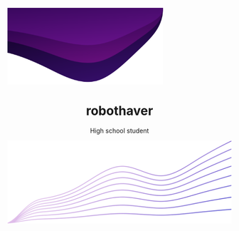 <p>
  <img src="Resource/Top_Wave.svg" width="350">
</p>

<h1 align=center><b>robothaver</b></h1>

<p align=center>High school student</p>


<p align="right">
  <img src="Resource/Bottom_Wave.svg">
</p>
